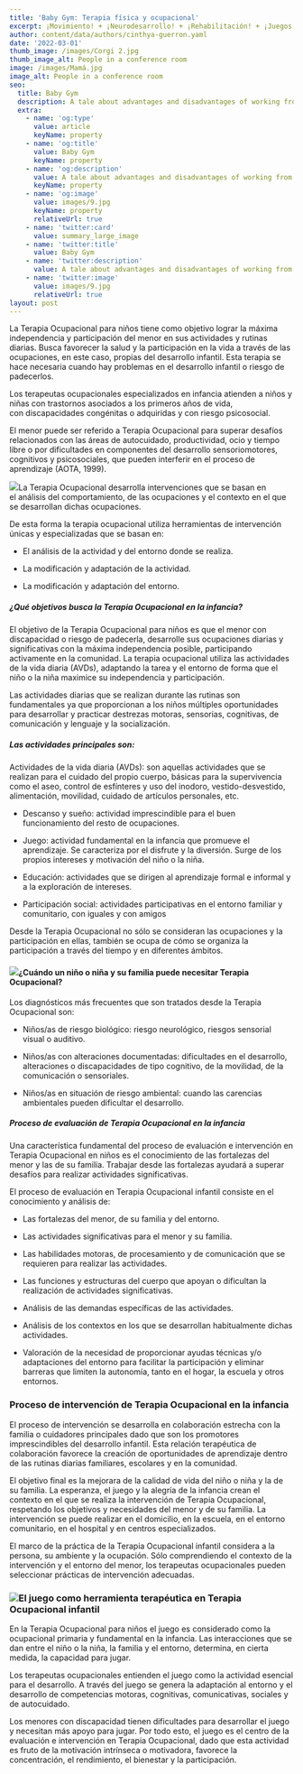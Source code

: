 ```yaml
---
title: 'Baby Gym: Terapia física y ocupacional'
excerpt: ¡Movimiento! + ¡Neurodesarrollo! + ¡Rehabilitación! + ¡Juegos!
author: content/data/authors/cinthya-guerron.yaml
date: '2022-03-01'
thumb_image: /images/Corgi 2.jpg
thumb_image_alt: People in a conference room
image: /images/Mamá.jpg
image_alt: People in a conference room
seo:
  title: Baby Gym
  description: A tale about advantages and disadvantages of working from home
  extra:
    - name: 'og:type'
      value: article
      keyName: property
    - name: 'og:title'
      value: Baby Gym
      keyName: property
    - name: 'og:description'
      value: A tale about advantages and disadvantages of working from home
      keyName: property
    - name: 'og:image'
      value: images/9.jpg
      keyName: property
      relativeUrl: true
    - name: 'twitter:card'
      value: summary_large_image
    - name: 'twitter:title'
      value: Baby Gym
    - name: 'twitter:description'
      value: A tale about advantages and disadvantages of working from home
    - name: 'twitter:image'
      value: images/9.jpg
      relativeUrl: true
layout: post
---
```

La Terapia Ocupacional para niños tiene como objetivo lograr la máxima independencia y participación del menor en sus actividades y rutinas diarias. Busca favorecer la salud y la participación en la vida a través de las ocupaciones, en este caso, propias del desarrollo infantil. Esta terapia se hace necesaria cuando hay problemas en el desarrollo infantil o riesgo de padecerlos.

Los terapeutas ocupacionales especializados en infancia atienden a niños y niñas con trastornos asociados a los primeros años de vida, con discapacidades congénitas o adquiridas y con riesgo psicosocial.

El menor puede ser referido a Terapia Ocupacional para superar desafíos relacionados con las áreas de autocuidado, productividad, ocio y tiempo libre o por dificultades en componentes del desarrollo sensoriomotores, cognitivos y psicosociales, que pueden interferir en el proceso de aprendizaje (AOTA, 1999).

![](https://grados.uemc.es/hs-fs/hubfs/Blog/Im%C3%A1genes/ni%C3%B1a-sindrome-down-jugando.jpg?width=1000\&name=ni%C3%B1a-sindrome-down-jugando.jpg)La Terapia Ocupacional desarrolla intervenciones que se basan en el análisis del comportamiento, de las ocupaciones y el contexto en el que se desarrollan dichas ocupaciones.

De esta forma la terapia ocupacional utiliza herramientas de intervención únicas y especializadas que se basan en:

*   El análisis de la actividad y del entorno donde se realiza.

*   La modificación y adaptación de la actividad.

*   La modificación y adaptación del entorno.

##### ¿Qué objetivos busca la Terapia Ocupacional en la infancia?

El objetivo de la Terapia Ocupacional para niños es que el menor con discapacidad o riesgo de padecerla, desarrolle sus ocupaciones diarias y significativas con la máxima independencia posible, participando activamente en la comunidad. La terapia ocupacional utiliza las actividades de la vida diaria (AVDs), adaptando la tarea y el entorno de forma que el niño o la niña maximice su independencia y participación.

Las actividades diarias que se realizan durante las rutinas son fundamentales ya que proporcionan a los niños múltiples oportunidades para desarrollar y practicar destrezas motoras, sensorias, cognitivas, de comunicación y lenguaje y la socialización.

##### Las actividades principales son:

Actividades de la vida diaria (AVDs): son aquellas actividades que se realizan para el cuidado del propio cuerpo, básicas para la supervivencia como el aseo, control de esfínteres y uso del inodoro, vestido-desvestido, alimentación, movilidad, cuidado de artículos personales, etc.

*   Descanso y sueño: actividad imprescindible para el buen funcionamiento del resto de ocupaciones.

*   Juego: actividad fundamental en la infancia que promueve el aprendizaje. Se caracteriza por el disfrute y la diversión. Surge de los propios intereses y motivación del niño o la niña.

*   Educación: actividades que se dirigen al aprendizaje formal e informal y a la exploración de intereses.

*   Participación social: actividades participativas en el entorno familiar y comunitario, con iguales y con amigos

Desde la Terapia Ocupacional no sólo se consideran las ocupaciones y la participación en ellas, también se ocupa de cómo se organiza la participación a través del tiempo y en diferentes ámbitos.

#### ![](https://grados.uemc.es/hs-fs/hubfs/Blog/Im%C3%A1genes/ni%C3%B1o-sindrome-down-colegio.jpg?width=1000\&name=ni%C3%B1o-sindrome-down-colegio.jpg)¿Cuándo un niño o niña y su familia puede necesitar Terapia Ocupacional?

Los diagnósticos más frecuentes que son tratados desde la Terapia Ocupacional son:

*   Niños/as de riesgo biológico: riesgo neurológico, riesgos sensorial visual o auditivo.

*   Niños/as con alteraciones documentadas: dificultades en el desarrollo, alteraciones o discapacidades de tipo cognitivo, de la movilidad, de la comunicación o sensoriales.

*   Niños/as en situación de riesgo ambiental: cuando las carencias ambientales pueden dificultar el desarrollo.

##### Proceso de evaluación de Terapia Ocupacional en la infancia

Una característica fundamental del proceso de evaluación e intervención en Terapia Ocupacional en niños es el conocimiento de las fortalezas del menor y las de su familia. Trabajar desde las fortalezas ayudará a superar desafíos para realizar actividades significativas.

El proceso de evaluación en Terapia Ocupacional infantil consiste en el conocimiento y análisis de:

*   Las fortalezas del menor, de su familia y del entorno.

*   Las actividades significativas para el menor y su familia.

*   Las habilidades motoras, de procesamiento y de comunicación que se requieren para realizar las actividades.

*   Las funciones y estructuras del cuerpo que apoyan o dificultan la realización de actividades significativas.

*   Análisis de las demandas específicas de las actividades.

*   Análisis de los contextos en los que se desarrollan habitualmente dichas actividades.

*   Valoración de la necesidad de proporcionar ayudas técnicas y/o adaptaciones del entorno para facilitar la participación y eliminar barreras que limiten la autonomía, tanto en el hogar, la escuela y otros entornos.

### Proceso de intervención de Terapia Ocupacional en la infancia

El proceso de intervención se desarrolla en colaboración estrecha con la familia o cuidadores principales dado que son los promotores imprescindibles del desarrollo infantil. Esta relación terapéutica de colaboración favorece la creación de oportunidades de aprendizaje dentro de las rutinas diarias familiares, escolares y en la comunidad.

El objetivo final es la mejorara de la calidad de vida del niño o niña y la de su familia. La esperanza, el juego y la alegría de la infancia crean el contexto en el que se realiza la intervención de Terapia Ocupacional, respetando los objetivos y necesidades del menor y de su familia. La intervención se puede realizar en el domicilio, en la escuela, en el entorno comunitario, en el hospital y en centros especializados.

El marco de la práctica de la Terapia Ocupacional infantil considera a la persona, su ambiente y la ocupación. Sólo comprendiendo el contexto de la intervención y el entorno del menor, los terapeutas ocupacionales pueden seleccionar prácticas de intervención adecuadas.

### ![](https://grados.uemc.es/hs-fs/hubfs/Blog/Im%C3%A1genes/ni%C3%B1o-dindrome-down-cocinando.jpg?width=1000\&name=ni%C3%B1o-dindrome-down-cocinando.jpg)El juego como herramienta terapéutica en Terapia Ocupacional infantil

En la Terapia Ocupacional para niños el juego es considerado como la ocupacional primaria y fundamental en la infancia. Las interacciones que se dan entre el niño o la niña, la familia y el entorno, determina, en cierta medida, la capacidad para jugar.

Los terapeutas ocupacionales entienden el juego como la actividad esencial para el desarrollo. A través del juego se genera la adaptación al entorno y el desarrollo de competencias motoras, cognitivas, comunicativas, sociales y de autocuidado.

Los menores con discapacidad tienen dificultades para desarrollar el juego y necesitan más apoyo para jugar. Por todo esto, el juego es el centro de la evaluación e intervención en Terapia Ocupacional, dado que esta actividad es fruto de la motivación intrínseca o motivadora, favorece la concentración, el rendimiento, el bienestar y la participación.
